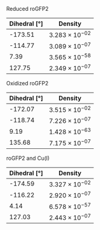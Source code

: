 Reduced roGFP2

| Dihedral [°] | Density |
|-----------|-----------|
| -173.51 | $3.283 \times 10^{-02}$ |
| -114.77 | $3.089 \times 10^{-07}$ |
| 7.39 | $3.565 \times 10^{-58}$ |
| 127.75 | $2.349 \times 10^{-07}$ |

Oxidized roGFP2

| Dihedral [°] | Density |
|-----------|-----------|
| -172.07 | $3.515 \times 10^{-02}$ |
| -118.74 | $7.226 \times 10^{-07}$ |
| 9.19 | $1.428 \times 10^{-63}$ |
| 135.68 | $7.175 \times 10^{-07}$ |

roGFP2 and Cu(I)

| Dihedral [°] | Density |
|-----------|-----------|
| -174.59 | $3.327 \times 10^{-02}$ |
| -116.22 | $2.920 \times 10^{-07}$ |
| 4.14 | $6.578 \times 10^{-57}$ |
| 127.03 | $2.443 \times 10^{-07}$ |
